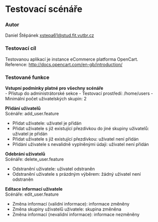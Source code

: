 # Testovací scénáře

### Autor
  Daniel Štěpánek
  xstepa61@stud.fit.vutbr.cz

### Testovací cíl
  Testovanou aplikací je instance eCommerce platforma OpenCart.
  Reference: http://docs.opencart.com/en-gb/introduction/  

### Testované funkce
**Vstupní podmínky platné pro všechny scénáře** \
 	- Přístup do administrátorské sekce
	- Testovací prostředí: /home/users
	- Minimální počet uživatelských skupin: 2

**Přidání uživatelů** \
  Scénáře: add_user.feature
  - Přidat uživatele: uživatel je přidán
  - Přidat uživatele s již existující přezdívkou do jiné skupiny uživatelů: uživatel je přidán
  - Přidat uživatele s již existující přezdívkou: uživatel není přidán
  - Přidání uživatele s nevalidně vyplněnými údaji: uživatel není přidán

**Odebrání uživatelů** \
  Scénáře: delete_user.feature
  - Odstranění uživatele: uživatel odstraněn
  - Odstranění uživatele s prázdným výběrem: žádný uživatel není odstraněn

**Editace informací uživatele** \
  Scénáře: edit_user.feature
  - Změna informací (validní informace): informace změněny
  - Změna skupiny uživatelů uživatele: skupina změněna
  - Změna informací (nevalidní informace): informace nezměněny
